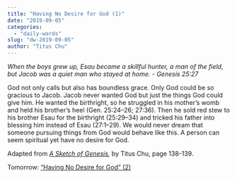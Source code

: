 ```yaml
---
title: "Having No Desire for God (1)"
date: "2019-09-05"
categories: 
  - "daily-words"
slug: "dw-2019-09-05"
author: "Titus Chu"
---
```


_When the boys grew up, Esau became a skillful hunter, a man of the field, but Jacob was a quiet man who stayed at home. - Genesis 25:27_

God not only calls but also has boundless grace. Only God could be so gracious to Jacob. Jacob never wanted God but just the things God could give him. He wanted the birthright, so he struggled in his mother’s womb and held his brother’s heel (Gen. 25:24–26; 27:36). Then he sold red stew to his brother Esau for the birthright (25:29–34) and tricked his father into blessing him instead of Esau (27:1–29). We would never dream that someone pursuing things from God would behave like this. A person can seem spiritual yet have no desire for God.

Adapted from _[A Sketch of Genesis](/book-gen-sketch "Go to the listing for this book"),_ by Titus Chu, page 138-139.

Tomorrow: [“Having No Desire for God” (2)](/dw-2019-09-06)
